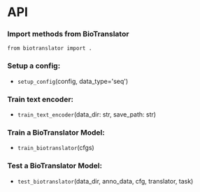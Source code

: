 # API

### Import methods from BioTranslator
```
from biotranslator import .
```

### Setup a config:
- `setup_config`(config, data_type='seq')

### Train text encoder:
- `train_text_encoder`(data_dir: str, save_path: str)

### Train a BioTranslator Model:
- `train_biotranslator`(cfgs)

### Test a BioTranslator Model:
- `test_biotranslator`(data_dir, anno_data, cfg, translator, task)
